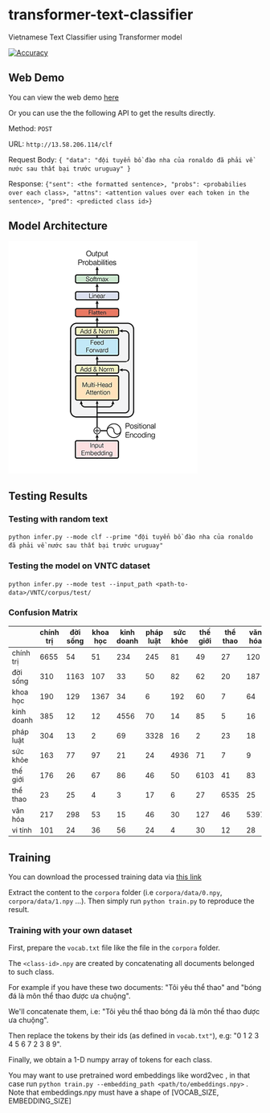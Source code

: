 # transformer-text-classifier
Vietnamese Text Classifier using Transformer model

[![Accuracy](https://img.shields.io/badge/accuracy-87%2E91%25-green.svg)](https://github.com/suicao/transformer-text-classifier)

## Web Demo

You can view the web demo [here](http://ec2-13-58-206-114.us-east-2.compute.amazonaws.com/)

Or you can use the the following API to get the results directly.

Method: ```POST```

URL: ```http://13.58.206.114/clf```

Request Body: ```{
"data": "đội tuyển bồ đào nha của ronaldo đã phải về nước sau thất bại trước uruguay"
}```

Response: ```{"sent": <the formatted sentence>, "probs": <probabilies over each class>, "attns": <attention values over each token in the sentence>, "pred": <predicted class id>}```
## Model Architecture

![Simplified Transformer-Decoder](img/model.png)

## Testing Results
### Testing with random text

```python infer.py --mode clf --prime "đội tuyển bồ đào nha của ronaldo đã phải về nước sau thất bại trước uruguay"```

### Testing the model on VNTC dataset

```python infer.py --mode test --input_path <path-to-data>/VNTC/corpus/test/```
### Confusion Matrix



|			| chính trị | đời sống  | khoa học   | kinh doanh| pháp luật | sức khỏe  | thế giới  | thể thao  | văn hóa   | vi tính   |
|-----------|-----------|-----------|-----------|-----------|-----------|-----------|-----------|-----------|-----------|-----------|
|chính trị	|6655		|   54		|   51		|  234		|  245		|   81		|   49		|   27		|  120		|	      51|
|đời sống	|310 		| 1163		|  107		|   33		|   50		|   82		|   62		|   20		|  187		|	      22|
|khoa học 	|190 		|  129		| 1367		|   34		|    6		|  192		|   60		|    7		|   64		|	      47|
|kinh doanh	|385 		|   12		|   12		| 4556		|   70		|   14		|   85		|    5		|   16		|	     121|
|pháp luật	|304 		|   13		|    2		|   69		| 3328		|   16		|    2		|   23		|   18		|	      13|
|sức khỏe	|163 		|   77		|   97		|   21		|   24		| 4936		|   71		|    7		|    9		|	      12|
|thế giới	|176 		|   26		|   67		|   86		|   46		|   50		| 6103		|   41		|   83		|	      38|
|thể thao	| 23 		|   25		|    4		|    3		|   17		|    6		|   27		| 6535		|   25		|	       2|
|văn hóa	|217 		|  298		|   53		|   15		|   46		|   30		|  127		|   46		| 5397		|	      21|
|vi tính	|101 		|   24		|   36		|   56		|   24		|    4		|   30		|   12		|   28		|	    4245|

## Training 

You can download the processed training data via [this link](https://drive.google.com/open?id=1JGQY0OVVg1RlKxLG0v9mOcP2GRoetyoH)

Extract the content to the ```corpora``` folder (i.e ```corpora/data/0.npy```, ```corpora/data/1.npy``` ...). Then simply run ```python train.py``` to reproduce the result.

### Training with your own dataset

First, prepare the ```vocab.txt``` file like the file in the ```corpora``` folder.

The ```<class-id>.npy``` are created by concatenating all documents belonged to such class.

For example if you have these two documents: "Tôi yêu thể thao" and "bóng đá là môn thể thao được ưa chuộng".

We'll concatenate them, i.e: "Tôi yêu thể thao bóng đá là môn thể thao được ưa chuộng".

Then replace the tokens by their ids (as defined in ```vocab.txt"```), e.g: "0 1 2 3 4 5 6 7 2 3 8 9".

Finally, we obtain a 1-D numpy array of tokens for each class.

You may want to use pretrained word embeddings like word2vec , in that case run ```python train.py --embedding_path <path/to/embeddings.npy>``` . Note that embeddings.npy must have a shape of [VOCAB_SIZE, EMBEDDING_SIZE] 
